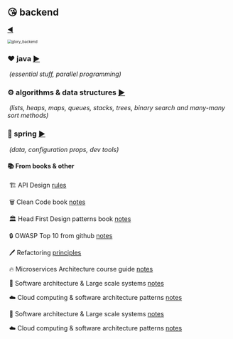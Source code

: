 ## :kissing_heart: backend

[:arrow_backward:](../index)

<img src="../../src/img/glory_backend.gif" alt="glory_backend" style="zoom: 60%;" />

### :heart: java [:arrow_forward:](java/java_index)

​	*(essential stuff, parallel programming)*

### :gear: algorithms & data structures [:arrow_forward:](algorithms/algorithms_index)

​	*(lists, heaps, maps, queues, stacks, trees, binary search and many-many sort methods)*

### :tulip: spring [:arrow_forward:](spring/spring_index)

​	*(data, configuration props, dev tools)*


#### :books: From books & other

​	:building_construction: API Design [rules](api_design_rules)

​	:wastebasket: Clean Code book [notes](clean_code) 

​	:classical_building: Head First Design patterns book [notes](head_first_design_patterns)

​	:lock: OWASP Top 10 from github [notes](owasp_top_10_from_git)

​	:pen: Refactoring [principles](refactoring)

​	:fire: Microservices Architecture course guide [notes](microservices_architecture_course)

​	:office: Software architecture & Large scale systems [notes](software_architecture_large_scale_systems)

​	:cloud: Cloud computing & software architecture patterns [notes](cloud_computing_software_architecture_patterns)

​	:office: Software architecture & Large scale systems [notes](software_architecture_large_scale_systems.md)

​	:cloud: Cloud computing & software architecture patterns [notes](cloud_computing_software_architecture_patterns.md)

